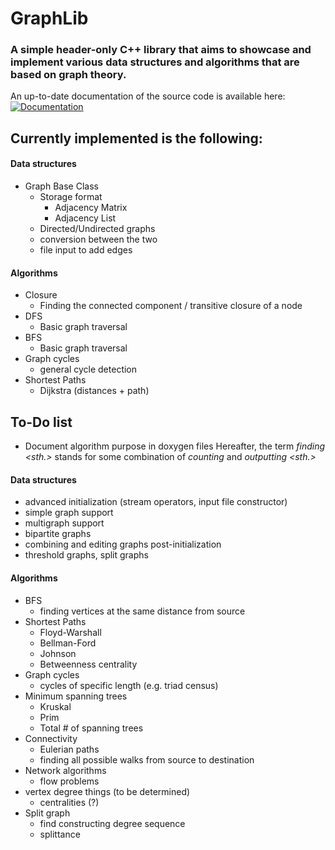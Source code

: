 # GraphLib

### A simple header-only C++ library that aims to showcase and implement various data structures and algorithms that are based on graph theory.

An up-to-date documentation of the source code is available here: [![Documentation](https://codedocs.xyz/guetzli32/GraphLib.svg)](https://codedocs.xyz/guetzli32/GraphLib/)
## Currently implemented is the following:
#### Data structures
- Graph Base Class
  - Storage format
    - Adjacency Matrix
    - Adjacency List
  - Directed/Undirected graphs
  - conversion between the two
  - file input to add edges
#### Algorithms
- Closure
  - Finding the connected component / transitive closure of a node
- DFS
  - Basic graph traversal
- BFS
  - Basic graph traversal
- Graph cycles
  - general cycle detection
- Shortest Paths
  - Dijkstra (distances + path)
## To-Do list
- Document algorithm purpose in doxygen files
Hereafter, the term _finding <sth.>_ stands for some combination of _counting_ and _outputting <sth.>_
#### Data structures
- advanced initialization (stream operators, input file constructor)
- simple graph support
- multigraph support
- bipartite graphs
- combining and editing graphs post-initialization
- threshold graphs, split graphs
#### Algorithms
- BFS
  - finding vertices at the same distance from source
- Shortest Paths
  - Floyd-Warshall
  - Bellman-Ford
  - Johnson
  - Betweenness centrality
- Graph cycles
  - cycles of specific length (e.g. triad census)
- Minimum spanning trees
  - Kruskal
  - Prim
  - Total # of spanning trees
- Connectivity
  - Eulerian paths
  - finding all possible walks from source to destination
- Network algorithms
  - flow problems 
- vertex degree things (to be determined)
  - centralities (?)
- Split graph
  - find constructing degree sequence
  - splittance
